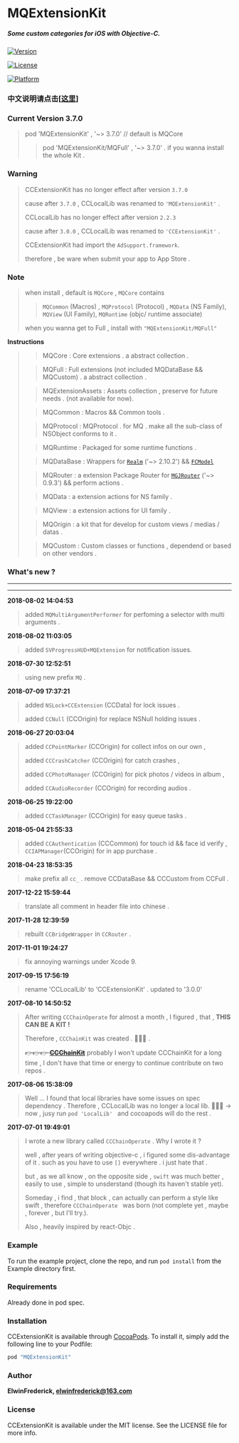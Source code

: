 # MQExtensionKit

##### Some custom categories for iOS with Objective-C. 

[![Version](https://img.shields.io/cocoapods/v/MQExtensionKit.svg?style=flat)](http://cocoapods.org/pods/MQExtensionKit)

[![License](https://img.shields.io/cocoapods/l/MQExtensionKit.svg?style=flat)](http://cocoapods.org/pods/MQExtensionKit)

[![Platform](https://img.shields.io/cocoapods/p/MQExtensionKit.svg?style=flat)](http://cocoapods.org/pods/MQExtensionKit)

### 中文说明请点击[[这里](https://github.com/VArbiter/MQExtensionKit/blob/master/README_CN.md)]

### Current Version 3.7.0

> pod 'MQExtensionKit' , '~> 3.7.0' // default is MQCore
> 
> > pod 'MQExtensionKit/MQFull' , '~> 3.7.0' . if you wanna install the whole Kit .

### Warning
>
> CCExtensionKit has no longer effect after version `3.7.0`
> 
> cause after `3.7.0` , CCLocalLib was renamed to `'MQExtensionKit'` .
>
> CCLocalLib has no longer effect after version `2.2.3`
> 
> cause after `3.0.0` , CCLocalLib was renamed to `'CCExtensionKit'` .
> 
> CCExtensionKit had import the `AdSupport.framework`.
> 
> therefore , be ware when submit your app to App Store .

### Note
> when install , default is `MQCore` , `MQCore` contains 
> 
> > `MQCommon` (Macros) , `MQProtocol` (Protocol) , `MQData` (NS Family), `MQView` (UI Family), `MQRuntime` (objc/ runtime associate)
> 
> when you wanna get to Full , install with `"MQExtensionKit/MQFull"`

**Instructions**
> 
> > MQCore : Core extensions . a abstract collection .
> 
> > MQFull : Full extensions (not included MQDataBase && MQCustom) . a abstract collection .
> 
> > MQExtensionAssets : Assets collection , preserve for future needs . (not available for now).
> 
> > MQCommon : Macros && Common tools .
> 
> > MQProtocol : MQProtocol . for MQ . make all the sub-class of NSObject conforms to it .
> 
> > MQRuntime : Packaged for some runtime functions .
> 
> > MQDataBase : Wrappers for [`Realm`](https://github.com/realm/realm-cocoa) ('~> 2.10.2') && [`FCModel`](https://github.com/marcoarment/FCModel)
> 
> > MQRouter : a extension Package Router for [`MGJRouter`](https://github.com/meili/MGJRouter) ('~> 0.9.3') && perform actions .
> 
> > MQData :  a extension actions for NS family .
> 
> > MQView :  a extension actions for UI family .
> 
> > MQOrigin : a kit that for develop for custom views / medias / datas .
> 
> > MQCustom :  Custom classes or functions , dependend or based on other vendors .

### What's new ?
---
---
**2018-08-02 14:04:53**

> added `MQMultiArgumentPerformer` for perfoming a selector with multi arguments .

**2018-08-02 11:03:05**

> added  `SVProgressHUD+MQExtension` for notification issues.

**2018-07-30 12:52:51**

> using new prefix  `MQ` .

**2018-07-09 17:37:21**

> added `NSLock+CCExtension` (CCData) for lock issues .
>
> added `CCNull` (CCOrigin) for replace NSNull holding issues .

**2018-06-27 20:03:04**

> added `CCPointMarker` (CCOrigin) for collect infos on our own ,
> 
> added `CCCrashCatcher` (CCOrigin) for catch crashes , 
> 
> added `CCPhotoManager` (CCOrigin) for pick photos / videos in album ,
> 
> added `CCAudioRecorder` (CCOrigin) for recording audios .

**2018-06-25 19:22:00**

> added `CCTaskManager` (CCOrigin) for easy queue tasks .

**2018-05-04 21:55:33**

> added `CCAuthentication` (CCCommon) for touch id && face id verify , `CCIAPManager`(CCOrigin) for in app purchase  .

**2018-04-23 18:53:35**

> make prefix all `cc_` . remove CCDataBase && CCCustom from CCFull .

**2017-12-22 15:59:44**

> translate all comment in header file into chinese .

**2017-11-28 12:39:59**

> rebuilt `CCBridgeWrapper` in `CCRouter` .

**2017-11-01 19:24:27**

> fix annoying warnings under Xcode 9.

**2017-09-15 17:56:19**

> rename 'CCLocalLib' to 'CCExtensionKit' .
> updated to '3.0.0'
> 

**2017-08-10 14:50:52**
  
> After writing `CCChainOperate` for almost a month , I figured , that , **THIS CAN BE A KIT !**
> 
> Therefore , `CCChainKit` was created . 👏👏👏 .
> 
> ~~👉👉👉 **[CCChainKit](https://github.com/VArbiter/CCChainKit)**~~
> probably I won't update CCChainKit for a long time , I don't have that time or energy to continue contribute on two repos .

**2017-08-06 15:38:09**

> Well ... I found that local libraries have some issues on spec dependency . Therefore , CCLocalLib was no longer a local lib. 
👏👏👏 -> now , jusy run `pod 'LocalLib' ` and cocoapods will do the rest .

**2017-07-01 19:49:01**
> I wrote a new library called `CCChainOperate` .
 Why I wrote it ?
>
> well , after years of writing objective-c , i figured some dis-advantage of it . such as you have to use `[]`  everywhere . i just hate that . 
> 
> but , as we all know , on the opposite side , `swift` was much better , easily to use , simple to unsderstand (though its haven't stable yet). 
> 
>  Someday , i find , that block , can actually can perform a style like swift , therefore `CCChainOperate ` was born (not complete yet , maybe , forever , but I'll try.).
>  
>  Also , heavily inspired by react-Objc .

### Example

To run the example project, clone the repo, and run `pod install` from the Example directory first.

### Requirements

Already done in pod spec.

### Installation

CCExtensionKit is available through [CocoaPods](http://cocoapods.org). To install
it, simply add the following line to your Podfile:

```ruby
pod "MQExtensionKit"
```

### Author

**ElwinFrederick, [elwinfrederick@163.com](elwinfrederick@163.com)**

### License

CCExtensionKit is available under the MIT license. See the LICENSE file for more info.

